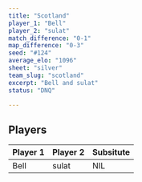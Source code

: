 ```yaml
---
title: "Scotland"
player_1: "Bell"
player_2: "sulat"
match_difference: "0-1"
map_difference: "0-3"
seed: "#124"
average_elo: "1096"
sheet: "silver"
team_slug: "scotland"
excerpt: "Bell and sulat"
status: "DNQ"

---
```

## Players

| Player 1 | Player 2 | Subsitute |
| -- | -- | -- |
| Bell | sulat | NIL |
